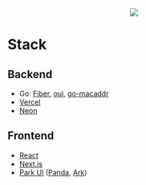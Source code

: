 <div align="center">
    <img src="https://oui.is/opengraph-image">
</div>

# Stack

## Backend
- Go: [Fiber](https://gofiber.io), [oui](https://github.com/thatmattlove/oui), [go-macaddr](https://github.com/thatmattlove/go-macaddr)
- [Vercel](https://vercel.com)
- [Neon](https://neon.tech)

## Frontend
- [React](https://react.dev) 
- [Next.js](https://nextjs.org)
- [Park UI](https://park-ui.com) ([Panda](https://panda-css.com), [Ark](https://ark-ui.com))
